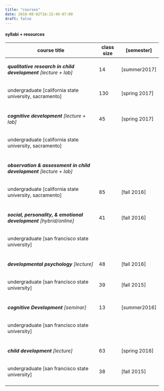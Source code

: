 ```yaml
---
title: "courses"
date: 2018-08-02T16:15:49-07:00
draft: false
---
```


<h4><b>syllabi + resources</b></h4>

<table>
<thead>
<tr class="header">
<th><strong>course title</strong></th>
<th>class size</th>
<th>[semester]</th>
</tr>
</thead>
<tbody>
<tr class="odd">
<td>
<p><em><strong>qualitative research in child development</strong> [lecture + lab]</em></p>
</td>
<td>14</td>
<td>[summer2017]</td>
</tr>
<tr class="even">
<td>
<p>undergraduate [california state university, sacramento]</p>
</td>
<td>130</td>
<td>[spring 2017]</td>
</tr>
<tr class="odd">
<td></td>
<td></td>
<td></td>
</tr>
<tr class="even">
<td>
<p><em><strong>cognitive development</strong> [lecture + lab]</em></p>
</td>
<td>45</td>
<td>[spring 2017]</td>
</tr>
<tr class="odd">
<td>
<p>undergraduate [california state university, sacramento]</p>
</td>
<td></td>
<td></td>
</tr>
<tr class="even">
<td></td>
<td></td>
<td></td>
</tr>
<tr class="odd">
<td>
<p><em><strong>observation &amp; assessment in child development</strong> [lecture + lab]</em></p>
</td>
<td></td>
<td></td>
</tr>
<tr class="even">
<td>
<p>undergraduate [california state university, sacramento]</p>
</td>
<td>85</td>
<td>[fall 2016]</td>
</tr>
<tr class="odd">
<td></td>
<td></td>
<td></td>
</tr>
<tr class="even">
<td>
<p><em><strong>social, personality, &amp; emotional development</strong> [hybrid/online]</em></p>
</td>
<td>41</td>
<td>[fall 2016]</td>
</tr>
<tr class="odd">
<td>
<p>undergraduate [san francisco state university]</p>
</td>
<td></td>
<td></td>
</tr>
<tr class="even">
<td></td>
<td></td>
<td></td>
</tr>
<tr class="odd">
<td>
<p><em><strong>developmental psychology</strong> [lecture]</em></p>
</td>
<td>48</td>
<td>[fall 2016]</td>
</tr>
<tr class="even">
<td>
<p>undergraduate [san francisco state university]</p>
</td>
<td>39</td>
<td>[fall 2015]</td>
</tr>
<tr class="odd">
<td></td>
<td></td>
<td></td>
</tr>
<tr class="even">
<td>
<p><em><strong>cognitive Development</strong> [seminar]</em></p>
</td>
<td>13</td>
<td>[summer2016]</td>
</tr>
<tr class="odd">
<td>
<p>undergraduate [san francisco state university]</p>
</td>
<td></td>
<td></td>
</tr>
<tr class="even">
<td></td>
<td></td>
<td></td>
</tr>
<tr class="odd">
<td>
<p><em><strong>child development</strong> [lecture]</em></p>
</td>
<td>63</td>
<td>[spring 2016]</td>
</tr>
<tr class="even">
<td>
<p>undergraduate [san francisco state university]</p>
</td>
<td>38</td>
<td>[fall 2015]</td>
</tr>
<tr class="odd">
<td></td>
<td></td>
<td></td>
</tr>
</table>
